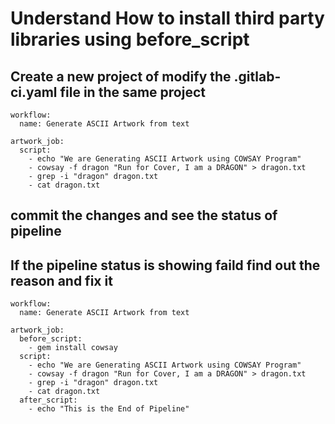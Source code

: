 # Understand How to install third party libraries using before_script

## Create a new project of modify the .gitlab-ci.yaml file in the same project

```
workflow: 
  name: Generate ASCII Artwork from text

artwork_job:
  script:
    - echo "We are Generating ASCII Artwork using COWSAY Program"
    - cowsay -f dragon "Run for Cover, I am a DRAGON" > dragon.txt
    - grep -i "dragon" dragon.txt
    - cat dragon.txt
```

## commit the changes and see the status of pipeline

## If the pipeline status is showing faild find out the reason and fix it

```
workflow: 
  name: Generate ASCII Artwork from text

artwork_job:
  before_script:
    - gem install cowsay
  script:
    - echo "We are Generating ASCII Artwork using COWSAY Program"
    - cowsay -f dragon "Run for Cover, I am a DRAGON" > dragon.txt
    - grep -i "dragon" dragon.txt
    - cat dragon.txt
  after_script:
    - echo "This is the End of Pipeline"
```



